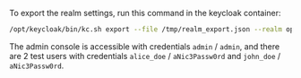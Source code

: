 To export the realm settings, run this command in the keycloak container:

```bash
/opt/keycloak/bin/kc.sh export --file /tmp/realm_export.json --realm openbeheer-dev
```

The admin console is accessible with credentials `admin` / `admin`, and there are 2 test users with credentials `alice_doe` / `aNic3Passw0rd` and `john_doe` / `aNic3Passw0rd`.
